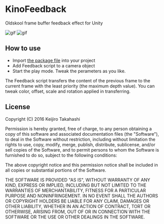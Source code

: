 KinoFeedback
============

Oldskool frame buffer feedback effect for Unity

![gif][gif1] ![gif][gif2]

How to use
----------

- Import [the package file][package] into your project
- Add Feedback script to a camera object
- Start the play mode. Tweak the perameters as you like.

The Feedback script transfers the content of the previous frame to the current
frame with the least priority (the maximum depth value). You can tweak color,
offset, scale and rotation applied in transferring.

License
-------

Copyright (C) 2016 Keijiro Takahashi

Permission is hereby granted, free of charge, to any person obtaining a copy of
this software and associated documentation files (the "Software"), to deal in
the Software without restriction, including without limitation the rights to
use, copy, modify, merge, publish, distribute, sublicense, and/or sell copies of
the Software, and to permit persons to whom the Software is furnished to do so,
subject to the following conditions:

The above copyright notice and this permission notice shall be included in all
copies or substantial portions of the Software.

THE SOFTWARE IS PROVIDED "AS IS", WITHOUT WARRANTY OF ANY KIND, EXPRESS OR
IMPLIED, INCLUDING BUT NOT LIMITED TO THE WARRANTIES OF MERCHANTABILITY, FITNESS
FOR A PARTICULAR PURPOSE AND NONINFRINGEMENT. IN NO EVENT SHALL THE AUTHORS OR
COPYRIGHT HOLDERS BE LIABLE FOR ANY CLAIM, DAMAGES OR OTHER LIABILITY, WHETHER
IN AN ACTION OF CONTRACT, TORT OR OTHERWISE, ARISING FROM, OUT OF OR IN
CONNECTION WITH THE SOFTWARE OR THE USE OR OTHER DEALINGS IN THE SOFTWARE.

[gif1]: http://49.media.tumblr.com/ea2fa90708675da8d76d8f0a6037e0cb/tumblr_o321kkmYGe1qio469o2_400.gif
[gif2]: http://49.media.tumblr.com/b469f77d326410a3ae1d5806d115c128/tumblr_o30c8kCX151qio469o1_400.gif
[package]: https://github.com/keijiro/KinoFeedback/blob/master/KinoFeedback.unitypackage

